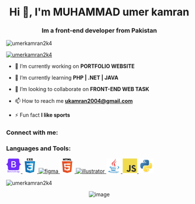 <h1 align="center">Hi 👋, I'm MUHAMMAD umer kamran</h1>
<h3 align="center">Im a front-end developer from Pakistan</h3>

<p align="left"> <img src="https://komarev.com/ghpvc/?username=umerkamran2k4&label=Profile%20views&color=0e75b6&style=flat" alt="umerkamran2k4" /> </p>

<p align="left"> <a href="https://github.com/ryo-ma/github-profile-trophy"><img src="https://github-profile-trophy.vercel.app/?username=umerkamran2k4" alt="umerkamran2k4" /></a> </p>

- 🔭 I’m currently working on **PORTFOLIO WEBSITE**

- 🌱 I’m currently learning **PHP | .NET | JAVA**

- 👯 I’m looking to collaborate on **FRONT-END WEB TASK**

- 📫 How to reach me **ukamran2004@gmail.com**

- ⚡ Fun fact **I like sports**

<h3 align="left">Connect with me:</h3>
<p align="left">
</p>

<h3 align="left">Languages and Tools:</h3>
<p align="left"> <a href="https://getbootstrap.com" target="_blank" rel="noreferrer"> <img src="https://raw.githubusercontent.com/devicons/devicon/master/icons/bootstrap/bootstrap-plain-wordmark.svg" alt="bootstrap" width="40" height="40"/> </a> <a href="https://www.w3schools.com/css/" target="_blank" rel="noreferrer"> <img src="https://raw.githubusercontent.com/devicons/devicon/master/icons/css3/css3-original-wordmark.svg" alt="css3" width="40" height="40"/> </a> <a href="https://www.figma.com/" target="_blank" rel="noreferrer"> <img src="https://www.vectorlogo.zone/logos/figma/figma-icon.svg" alt="figma" width="40" height="40"/> </a> <a href="https://www.w3.org/html/" target="_blank" rel="noreferrer"> <img src="https://raw.githubusercontent.com/devicons/devicon/master/icons/html5/html5-original-wordmark.svg" alt="html5" width="40" height="40"/> </a> <a href="https://www.adobe.com/in/products/illustrator.html" target="_blank" rel="noreferrer"> <img src="https://www.vectorlogo.zone/logos/adobe_illustrator/adobe_illustrator-icon.svg" alt="illustrator" width="40" height="40"/> </a> <a href="https://www.java.com" target="_blank" rel="noreferrer"> <img src="https://raw.githubusercontent.com/devicons/devicon/master/icons/java/java-original.svg" alt="java" width="40" height="40"/> </a> <a href="https://developer.mozilla.org/en-US/docs/Web/JavaScript" target="_blank" rel="noreferrer"> <img src="https://raw.githubusercontent.com/devicons/devicon/master/icons/javascript/javascript-original.svg" alt="javascript" width="40" height="40"/> </a> <a href="https://www.python.org" target="_blank" rel="noreferrer"> <img src="https://raw.githubusercontent.com/devicons/devicon/master/icons/python/python-original.svg" alt="python" width="40" height="40"/> </a> </p>

<p><img align="center" src="https://github-readme-stats.vercel.app/api/top-langs?username=umerkamran2k4&show_icons=true&locale=en&layout=compact" alt="umerkamran2k4" /></p>

<p align="center">
<img src="https://media.giphy.com/media/v1.Y2lkPTc5MGI3NjExN2t5NDF3eW9jcW00ODZwMGFyd2FiMmdkeDk4aTM2eXg5Mzg1YnJ5MSZlcD12MV9pbnRlcm5hbF9naWZfYnlfaWQmY3Q9Zw/JpG2A9P3dPHXaTYrwu/giphy.gif" alt="image"> </img>
</p>

